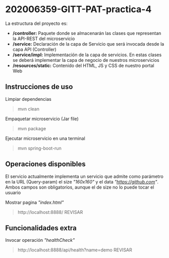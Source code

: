 # 202006359-GITT-PAT-practica-4


La estructura del proyecto es:

 - **/controller:** Paquete donde se almacenarán las clases que representan la API-REST del microservicio
 - **/service:** Declaración de la capa de Servicio que será invocada desde la capa API (Controller)
 - **/service/impl:**  Implementación de la capa de servicios. En estas clases se deberá implementar la capa de negocio de nuestros microservicios
 - **/resources/static:** Contenido del HTML, JS y CSS de nuestro portal Web

## Instrucciones de uso

Limpiar dependencias
> mvn clean

Empaquetar microservicio (Jar file)

> mvn package

Ejecutar microservicio en una terminal

> mvn spring-boot-run

## Operaciones disponibles

El servicio actualmente implementa un servicio que admite como parámetro en la URL (Query-param) el size *"160x160"* y el data *"https://github.com"*. Ambos campos son obligatorios, aunque el de size no lo puede tocar el usuario

Mostrar pagina *"index.html"*

> http://localhost:8888/ REVISAR



 

## Funcionalidades extra

Invocar operación *"healthCheck"*

> http://localhost:8888/api/health?name=demo REVISAR

